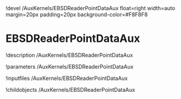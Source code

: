 <!-- MOOSE Object Documentation Stub: Remove this when content is added. -->!devel /AuxKernels/EBSDReaderPointDataAux float=right width=auto margin=20px padding=20px background-color=#F8F8F8


# EBSDReaderPointDataAux
!description /AuxKernels/EBSDReaderPointDataAux

!parameters /AuxKernels/EBSDReaderPointDataAux

!inputfiles /AuxKernels/EBSDReaderPointDataAux

!childobjects /AuxKernels/EBSDReaderPointDataAux
